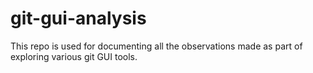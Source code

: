 # git-gui-analysis

This repo is used for documenting all the observations made as part of exploring various git GUI tools.
